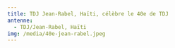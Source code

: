 ```yaml
---
title: TDJ Jean-Rabel, Haïti, célèbre le 40e de TDJ
antenne:
  - TDJ/Jean-Rabel, Haïti
img: /media/40e-jean-rabel.jpeg
---
```

